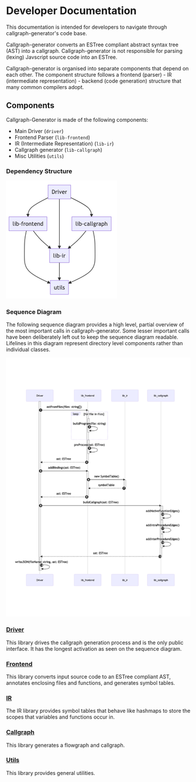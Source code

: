 # Developer Documentation

This documentation is intended for developers to navigate through callgraph-generator's code base.

Callgraph-generator converts an ESTree compliant abstract syntax tree (AST) into a callgraph. Callgraph-generator is not responsible for parsing (lexing) Javscript source code into an ESTree.

Callgraph-generator is organised into separate components that depend on each other. The component structure follows a frontend (parser) - IR (intermediate representation) - backend (code generation) structure that many common compilers adopt.

## Components

Callgraph-Generator is made of the following components:

- Main Driver (`driver`)
- Frontend Parser (`lib-frontend`)
- IR (Intermediate Representation) (`lib-ir`)
- Callgraph generator (`lib-callgraph`)
- Misc Utilities (`utils`)

### Dependency Structure

![dep structure](./docs/diagrams/dependency.png)

### Sequence Diagram

The following sequence diagram provides a high level, partial overview of the most important calls in callgraph-generator. Some lesser important calls have been deliberately left out to keep the sequence diagram readable. Lifelines in this diagram represent directory level components rather than individual classes.

![sequence](./docs/diagrams/sequence.png)

### [Driver](#)

This library drives the callgraph generation process and is the only public interface. It has the longest activation as seen on the sequence diagram.

### [Frontend](#)

This library converts input source code to an ESTree compliant AST, annotates enclosing files and functions, and generates symbol tables.

### [IR](#)

The IR library provides symbol tables that behave like hashmaps to store the scopes that variables and functions occur in.

### [Callgraph](#)

This library generates a flowgraph and callgraph.

### [Utils](#)

This library provides general utilities.
